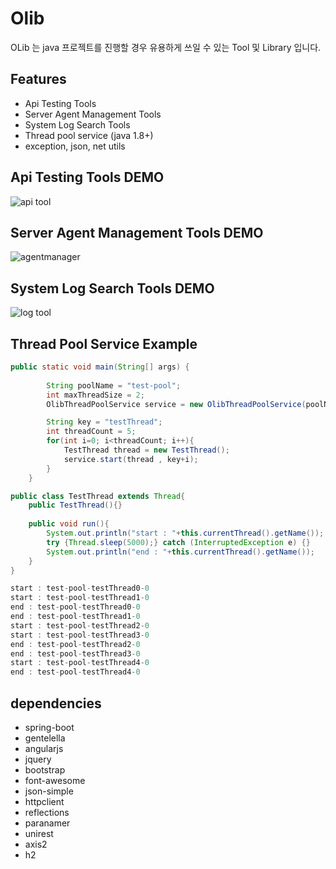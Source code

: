 # Olib

OLib 는 java 프로젝트를 진행할 경우 유용하게 쓰일 수 있는 Tool 및 Library 입니다.

## Features

* Api Testing Tools
* Server Agent Management Tools
* System Log Search Tools
* Thread pool service (java 1.8+)
* exception, json, net utils

## Api Testing Tools DEMO
![api tool](https://cloud.githubusercontent.com/assets/8652687/21512017/78661c64-cceb-11e6-9883-9262769fd419.png)

## Server Agent Management Tools DEMO
![agentmanager](https://cloud.githubusercontent.com/assets/8652687/21512026/89b4d08c-cceb-11e6-9d6e-1886a09e132b.jpg)

## System Log Search Tools DEMO
![log tool](https://cloud.githubusercontent.com/assets/8652687/21512008/58e7a92a-cceb-11e6-9f15-b46245b6046d.png)

## Thread Pool Service Example

```java
public static void main(String[] args) {
		
		String poolName = "test-pool";
		int maxThreadSize = 2;
		OlibThreadPoolService service = new OlibThreadPoolService(poolName, maxThreadSize);

		String key = "testThread";
		int threadCount = 5;
		for(int i=0; i<threadCount; i++){
			TestThread thread = new TestThread();
			service.start(thread , key+i);
		}
	}
```


```java
public class TestThread extends Thread{
	public TestThread(){}
	
	public void run(){
		System.out.println("start : "+this.currentThread().getName());
		try {Thread.sleep(5000);} catch (InterruptedException e) {}
		System.out.println("end : "+this.currentThread().getName());
	}
}
```

```java
start : test-pool-testThread0-0
start : test-pool-testThread1-0
end : test-pool-testThread0-0
end : test-pool-testThread1-0
start : test-pool-testThread2-0
start : test-pool-testThread3-0
end : test-pool-testThread2-0
end : test-pool-testThread3-0
start : test-pool-testThread4-0
end : test-pool-testThread4-0
```

## dependencies

* spring-boot
* gentelella
* angularjs
* jquery
* bootstrap
* font-awesome
* json-simple
* httpclient
* reflections
* paranamer
* unirest
* axis2
* h2
